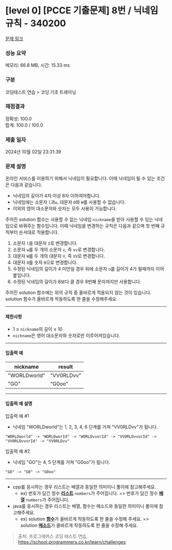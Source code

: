 # [level 0] [PCCE 기출문제] 8번 / 닉네임 규칙 - 340200 

[문제 링크](https://school.programmers.co.kr/learn/courses/30/lessons/340200) 

### 성능 요약

메모리: 66.8 MB, 시간: 15.33 ms

### 구분

코딩테스트 연습 > 코딩 기초 트레이닝

### 채점결과

정확성: 100.0<br/>합계: 100.0 / 100.0

### 제출 일자

2024년 10월 02일 23:31:39

### 문제 설명

<p>온라인 서비스를 이용하기 위해서 닉네임이 필요합니다. 이때 닉네임이 될 수 있는 조건은 다음과 같습니다.</p>

<ul>
<li>닉네임의 길이가 4자 이상 8자 이하여야합니다.</li>
<li>닉네임에는 소문자 <code>l</code>과<code>w</code>, 대문자 <code>O</code>와 <code>W</code>를 사용할 수 없습니다.</li>
<li>이외의 영어 대소문자와 숫자는 모두 사용이 가능합니다.</li>
</ul>

<p>주어진 solution 함수는 사용할 수 없는 닉네임 <code>nickname</code>을 받아 사용할 수 있는 닉네임으로 바꿔주는 함수입니다. 이때 닉네임을 변경하는 규칙은 다음과 같으며 첫 번째 규칙부터 순서대로 적용합니다.</p>

<ol>
<li>소문자 <code>l</code>을 대문자 <code>I</code>로 변경합니다.</li>
<li>소문자 <code>w</code>를 두 개의 소문자 <code>v</code>, 즉 <code>vv</code>로 변경합니다.</li>
<li>대문자 <code>W</code>를 두 개의 대문자 <code>V</code>, 즉 <code>VV</code>로 변경합니다.</li>
<li>대문자 <code>O</code>를 숫자 <code>0</code>으로 변경합니다.</li>
<li>수정된 닉네임의 길이가 4 미만일 경우 뒤에 소문자 <code>o</code>를 길이가 4가 될때까지 이어붙입니다.</li>
<li>수정된 닉네임의 길이가 8보다 클 경우 8번째 문자까지만 사용합니다.</li>
</ol>

<p>주어진 solution 함수에는 위의 규칙 중 올바르게 적용되지 않는 것이 있습니다. solution 함수가 올바르게 작동하도록 한 줄을 수정해주세요.</p>

<hr>

<h4>제한사항</h4>

<ul>
<li>1 ≤ <code>nickname</code>의 길이 ≤ 10</li>
<li><code>nickname</code>은 영어 대소문자와 숫자로만 이루어져있습니다.</li>
</ul>

<hr>

<h4>입출력 예</h4>
<table class="table">
        <thead><tr>
<th>nickname</th>
<th>result</th>
</tr>
</thead>
        <tbody><tr>
<td>"WORLDworld"</td>
<td>"VV0RLDvv"</td>
</tr>
<tr>
<td>"GO"</td>
<td>"G0oo"</td>
</tr>
</tbody>
      </table>
<hr>

<h4>입출력 예 설명</h4>

<p>입출력 예 #1</p>

<ul>
<li>닉네임 "WORLDworld"는 1, 2, 3, 4, 6 단계를 거쳐 "VV0RLDvv"가 됩니다.</li>
</ul>
<div class="highlight"><pre class="codehilite"><code>"WORLDworld" -&gt; "WORLDworId" -&gt; "WORLDvvorId" -&gt; "VVORLDvvorId" -&gt; "VV0RLDvvorId" -&gt; "VV0RLDvv"
</code></pre></div>
<p>입출력 예 #2</p>

<ul>
<li>닉네임 "GO"는 4, 5 단계를 거쳐 "G0oo"가 됩니다.</li>
</ul>
<div class="highlight"><pre class="codehilite"><code>"GO" -&gt; "G0" -&gt; "G0oo"
</code></pre></div>
<hr>

<ul>
<li>cpp를 응시하는 경우 리스트는 배열과 동일한 의미이니 풀이에 참고해주세요.

<ul>
<li>ex) 번호가 담긴 정수 <u><strong>리스트</strong></u> <code>numbers</code>가 주어집니다. =&gt; 번호가 담긴 정수 <u><strong>배열</strong></u> <code>numbers</code>가 주어집니다.</li>
</ul></li>
<li>java를 응시하는 경우 리스트는 배열, 함수는 메소드와 동일한 의미이니 풀이에 참고해주세요.

<ul>
<li>ex) solution <u><strong>함수</strong></u>가 올바르게 작동하도록 한 줄을 수정해 주세요. =&gt; solution <u><strong>메소드</strong></u>가 올바르게 작동하도록 한 줄을 수정해 주세요.</li>
</ul></li>
</ul>


> 출처: 프로그래머스 코딩 테스트 연습, https://school.programmers.co.kr/learn/challenges